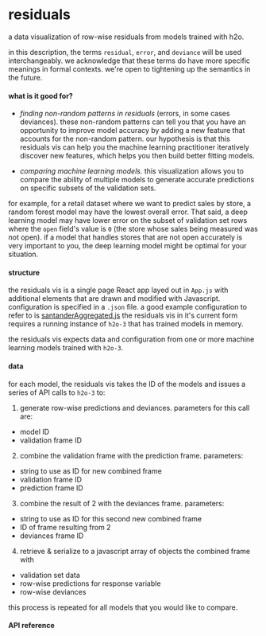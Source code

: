 # residuals

a data visualization of row-wise residuals from models trained with h2o.

in this description, the terms `residual`, `error`, and `deviance` will be used interchangeably.  we acknowledge that these terms do have more specific meanings in formal contexts.  we're open to tightening up the semantics in the future.

#### what is it good for?

+ _finding non-random patterns in residuals_ (errors, in some cases deviances).  these non-random patterns can tell you that you have an opportunity to improve model accuracy by adding a new feature that accounts for the non-random pattern.  our hypothesis is that this residuals vis can help you the machine learning practitioner iteratively discover new features, which helps you then build better fitting models.

+ _comparing machine learning models._  this visualization allows you to compare the ability of multiple models to generate accurate predictions on specific subsets of the validation sets.  

for example, for a retail dataset where we want to predict sales by store, a random forest model may have the lowest overall error.  That said, a deep learning model may have lower error on the subset of validation set rows where the `open` field's value is `0` (the store whose sales being measured was not open).  if a model that handles stores that are not open accurately is very important to you, the deep learning model might be optimal for your situation.

#### structure

the residuals vis is a single page React app layed out in `App.js`  with additional elements that are drawn and modified with Javascript.  configuration is specified in a `.json` file.  a good example configuration to refer to is [santanderAggregated.js](residuals/vis/06/src/config/santanderAggregated.js)   the residuals vis in it's current form requires a running instance of `h2o-3` that has trained models in memory.


the residuals vis expects data and configuration from one or more machine learning models trained with `h2o-3`.

#### data 

for each model, the residuals vis takes the ID of the models and issues a series of API calls to `h2o-3` to:

1. generate row-wise predictions and deviances. parameters for this call are:
  - model ID
  - validation frame ID

2. combine the validation frame with the prediction frame. parameters:
  - string to use as ID for new combined frame
  - validation frame ID
  - prediction frame ID

3. combine the result of 2 with the deviances frame. parameters:
  - string to use as ID for this second new combined frame
  - ID of frame resulting from 2
  - deviances frame ID

4. retrieve & serialize to a javascript array of objects the combined frame with 
  - validation set data
  - row-wise predictions for response variable
  - row-wise deviances

this process is repeated for all models that you would like to compare.

#### API reference

